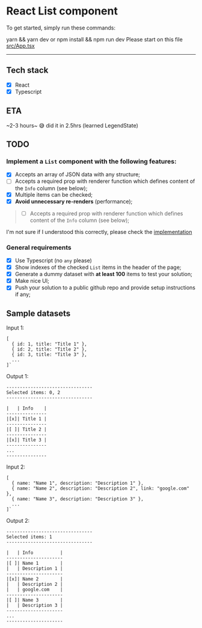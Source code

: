 # React List component

To get started, simply run these commands:

yarn && yarn dev or
npm install && npm run dev
Please start on this file [src/App.tsx](https://github.com/pongstr/react-test-project/blob/main/src/App.tsx)

---

## Tech stack

- [x] React
- [x] Typescript

## ETA

~2-3 hours~ 😅 did it in 2.5hrs (learned LegendState)

## TODO

### Implement a `List` component with the following features:

- [x] Accepts an array of JSON data with any structure;
- [ ] Accepts a required prop with renderer function which defines content of the `Info` column (see below);
- [x] Multiple items can be checked;
- [x] **Avoid unnecessary re-renders** (performance);

> - [ ] Accepts a required prop with renderer function which defines
>       content of the `Info` column (see below);

I'm not sure if I understood this correctly, please check the [implementation](https://github.com/pongstr/react-test-project/blob/main/src/App.tsx#L142-L155)

### General requirements

- [x] Use Typescript (no `any` please)
- [x] Show indexes of the checked `List` items in the header of the page;
- [x] Generate a dummy dataset with **at least 100** items to test your solution;
- [x] Make nice UI;
- [x] Push your solution to a public github repo and provide setup instructions if any;

## Sample datasets

Input 1:

```
[
  { id: 1, title: "Title 1" },
  { id: 2, title: "Title 2" },
  { id: 3, title: "Title 3" },
  ...
]`
```

Output 1:

```
--------------------------------
Selected items: 0, 2
--------------------------------

|   | Info    |
---------------
|[x]| Title 1 |
---------------
|[ ]| Title 2 |
---------------
|[x]| Title 3 |
---------------
...
---------------
```

Input 2:

```
[
  { name: "Name 1", description: "Description 1" },
  { name: "Name 2", description: "Description 2", link: "google.com" },
  { name: "Name 3", description: "Description 3" },
  ...
]`
```

Output 2:

```
--------------------------------
Selected items: 1
--------------------------------

|   | Info          |
---------------------
|[ ]| Name 1        |
|   | Description 1 |
---------------------
|[x]| Name 2        |
|   | Description 2 |
|   | google.com    |
---------------------
|[ ]| Name 3        |
|   | Description 3 |
---------------------
...
---------------------
```
